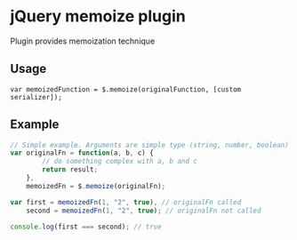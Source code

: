 jQuery memoize plugin
=====================
Plugin provides memoization technique

Usage
-----
    var memoizedFunction = $.memoize(originalFunction, [custom serializer]);

Example
-------
```javascript
// Simple example. Arguments are simple type (string, number, boolean)
var originalFn = function(a, b, c) {
        // do something complex with a, b and c
        return result;
    },
    memoizedFn = $.memoize(originalFn);

var first = memoizedFn(1, "2", true), // originalFn called
    second = memoizedFn(1, "2", true); // originalFn not called

console.log(first === second); // true
```